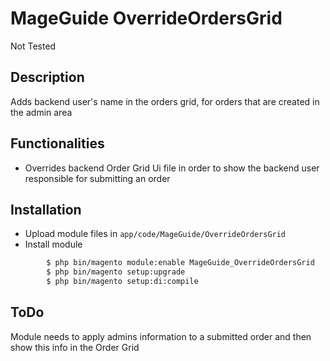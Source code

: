 # MageGuide OverrideOrdersGrid
Not Tested

## Description
Adds backend user's name in the orders grid, for orders that are created in the admin area

## Functionalities
- Overrides backend Order Grid Ui file in order to show the backend user responsible for submitting an order

## Installation
- Upload module files in ``app/code/MageGuide/OverrideOrdersGrid``
- Install module
```sh
        $ php bin/magento module:enable MageGuide_OverrideOrdersGrid
        $ php bin/magento setup:upgrade
        $ php bin/magento setup:di:compile
```

## ToDo
Module needs to apply admins information to a submitted order and then show this info in the Order Grid